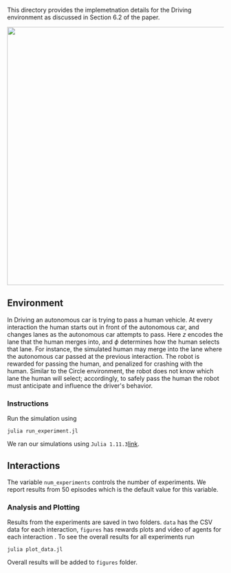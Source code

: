 This directory provides the implemetnation details for the Driving environment as discussed in Section $6.2$ of the paper.

<div style="display: flex; justify-content: center; align-items: center;">
  <img src="https://github.com/user-attachments/assets/a4b204f2-e240-4c9d-bd0a-c6f2b2043ba0" style="width: 600px; height: auto; margin: 0 10px;">
</div>

## Environment
In Driving an autonomous car is trying to pass a human vehicle. At every interaction the human starts out in front of the autonomous car, and changes lanes as the autonomous car attempts to pass. Here $z$ encodes the lane that the human merges into, and $\phi$ determines how the human selects that lane. For instance, the simulated human may merge into the lane where the autonomous car passed at the previous interaction.
The robot is rewarded for passing the human, and penalized for crashing with the human.
Similar to the Circle environment, the robot does not know which lane the human will select; accordingly, to safely pass the human the robot must anticipate and influence the driver's behavior.

### Instructions
Run the simulation using 

```
julia run_experiment.jl
```

We ran our simulations using `Julia 1.11.3`[link](https://julialang.org/downloads/).

## Interactions
The variable `num_experiments` controls the number of experiments. We report results from $50$ episodes which is the default value for this variable.

### Analysis and Plotting
Results from the experiments are saved in two folders. `data` has the CSV data for each interaction, `figures` has rewards plots and video of agents for each interaction . To see the overall results for all experiments run

```
julia plot_data.jl
```
Overall results will be added to `figures` folder.
